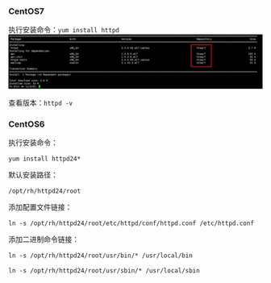 ### CentOS7

执行安装命令：`yum install httpd`![](/assets/image-20201028093333947.png)

查看版本：`httpd -v`

### CentOS6

执行安装命令：

```
yum install httpd24*
```

默认安装路径：

```
/opt/rh/httpd24/root
```

添加配置文件链接：

```
ln -s /opt/rh/httpd24/root/etc/httpd/conf/httpd.conf /etc/httpd.conf
```

添加二进制命令链接：

```
ln -s /opt/rh/httpd24/root/usr/bin/* /usr/local/bin
```

```
ln -s /opt/rh/httpd24/root/usr/sbin/* /usr/local/sbin
```



